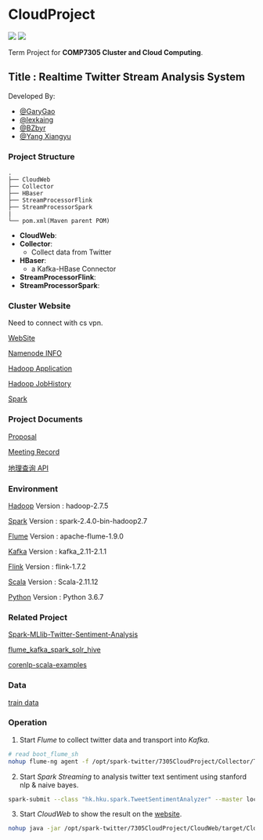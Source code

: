 # CloudProject

![](https://img.shields.io/badge/hadoop-v2.7.5-blue.svg)
![](https://img.shields.io/badge/spark-v2.4.0-blue.svg)

Term Project for **COMP7305 Cluster and Cloud Computing**.

## Title : Realtime Twitter Stream Analysis System

Developed By:

  - [@GaryGao](https://github.com/GaryGao829)
  - [@lexkaing](https://github.com/AlexTK2012)
  - [@BZbyr](https://github.com/BZbyr)
  - [@Yang Xiangyu](https://github.com/ulysses1881826)
  
### Project Structure
 
 ```
 .
├── CloudWeb
├── Collector
├── HBaser
├── StreamProcessorFlink
├── StreamProcessorSpark
|
└── pom.xml(Maven parent POM)

 ```
 - __CloudWeb__: 
 - __Collector__:
   - Collect data from Twitter
 - __HBaser__:
   - a Kafka-HBase Connector
 - __StreamProcessorFlink__:
 - __StreamProcessorSpark__:

### Cluster Website

Need to connect with cs vpn.

[WebSite](http://202.45.128.135:20907/)

[Namenode INFO](http://202.45.128.135:20107/dfshealth.html#tab-overview)

[Hadoop Application](http://202.45.128.135:20207/cluster)

[Hadoop JobHistory](http://202.45.128.135:20307/jobhistory)

[Spark](http://202.45.128.135:20507/)

### Project Documents

[Proposal](https://docs.google.com/document/d/1zzrZSWjRAz3FpL2EyyuIOGwQPduTtCBiCcYJMfmvA4I/edit?usp=sharing)

[Meeting Record](https://docs.google.com/document/d/1NkYv8v_0XF8zxkrgxPIUUTsgPG1U0NvSgCrm8yrpxfo/edit?usp=sharing)

[地理查询 API](http://jwd.funnyapi.com/#/index)

### Environment
 [Hadoop](https://hadoop.apache.org) Version : hadoop-2.7.5

 [Spark](https://spark.apache.org) Version : spark-2.4.0-bin-hadoop2.7

 [Flume](https://flume.apache.org) Version : apache-flume-1.9.0

 [Kafka](http://kafka.apache.org) Version : kafka_2.11-2.1.1 

 [Flink](https://flink.apache.org) Version : flink-1.7.2

 [Scala](https://www.scala-lang.org) Version : Scala-2.11.12

 [Python](https://www.python.org) Version : Python 3.6.7

### Related Project

 [Spark-MLlib-Twitter-Sentiment-Analysis](https://github.com/P7h/Spark-MLlib-Twitter-Sentiment-Analysis)

 [flume_kafka_spark_solr_hive](https://github.com/obaidcuet/flume_kafka_spark_solr_hive/tree/master/codes)

 [corenlp-scala-examples](https://github.com/harpribot/corenlp-scala-examples)

### Data

 [train data](http://help.sentiment140.com/for-students)

### Operation

1. Start *Flume* to collect twitter data and transport into *Kafka*.

  ```sh
  # read boot_flume_sh
  nohup flume-ng agent -f /opt/spark-twitter/7305CloudProject/Collector/TwitterToKafka.conf -Dflume.root.logger=DEBUG,console -n a1
  ```

2. Start *Spark Streaming* to analysis twitter text sentiment using stanford nlp & naive bayes.

```sh
spark-submit --class "hk.hku.spark.TweetSentimentAnalyzer" --master local[3] /opt/spark-twitter/7305CloudProject/StreamProcessorSpark/target/StreamProcessorSpark-jar-with-dependencies.jar
```

3. Start *CloudWeb* to show the result on the [website](http://202.45.128.135:20907).

```sh
nohup java -jar /opt/spark-twitter/7305CloudProject/CloudWeb/target/CloudWeb-1.0-SNAPSHOT.jar &
```

